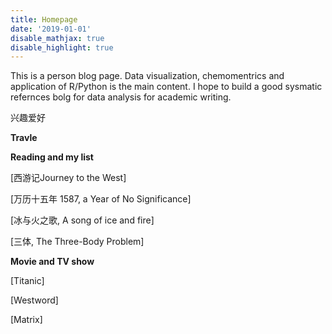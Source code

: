 ```yaml
---
title: Homepage
date: '2019-01-01'
disable_mathjax: true
disable_highlight: true
---
```


This is a person blog page. Data visualization, chemomentrics and application of R/Python is the main content. I hope to build a good sysmatic refernces bolg for data analysis for academic writing.


兴趣爱好

**Travle**


**Reading and my list**

[西游记Journey to the West]

[万历十五年 1587, a Year of No Significance]

[冰与火之歌, A song of ice and fire]

[三体, The Three-Body Problem]


**Movie and TV show**

[Titanic]

[Westword]

[Matrix]
